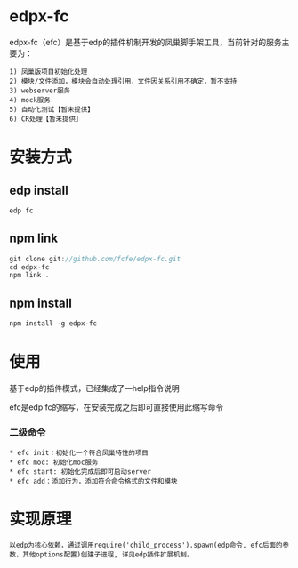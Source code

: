 edpx-fc
=======

edpx-fc（efc）是基于edp的插件机制开发的凤巢脚手架工具，当前针对的服务主要为：

    1) 凤巢版项目初始化处理
    2) 模块/文件添加，模块会自动处理引用，文件因关系引用不确定，暂不支持
    3) webserver服务
    4) mock服务
    5) 自动化测试【暂未提供】
    6) CR处理【暂未提供】

# 安装方式

## edp install

```javascript
edp fc
```

## npm link

```javascript
git clone git://github.com/fcfe/edpx-fc.git
cd edpx-fc
npm link .
```

## npm install

```javascript
npm install -g edpx-fc
```

# 使用

基于edp的插件模式，已经集成了—help指令说明

efc是edp fc的缩写，在安装完成之后即可直接使用此缩写命令

### 二级命令

    * efc init：初始化一个符合凤巢特性的项目
    * efc moc: 初始化moc服务
    * efc start: 初始化完成后即可启动server
    * efc add：添加行为，添加符合命令格式的文件和模块
    
# 实现原理
    以edp为核心依赖，通过调用require('child_process').spawn(edp命令, efc后面的参数，其他options配置)创建子进程, 详见edp插件扩展机制。
